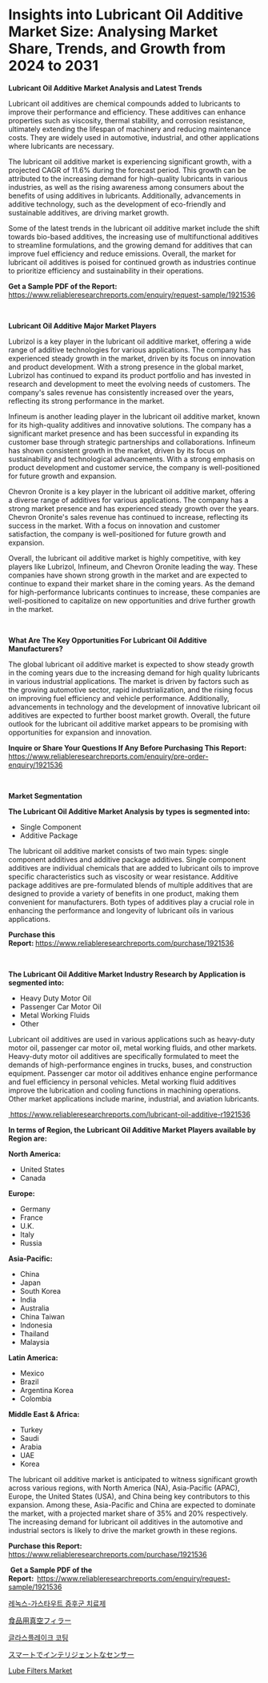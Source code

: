 <p><h1>Insights into Lubricant Oil Additive Market Size: Analysing Market Share, Trends, and Growth from 2024 to 2031</h1></p><p><strong>Lubricant Oil Additive Market Analysis and Latest Trends</strong></p>
<p><p>Lubricant oil additives are chemical compounds added to lubricants to improve their performance and efficiency. These additives can enhance properties such as viscosity, thermal stability, and corrosion resistance, ultimately extending the lifespan of machinery and reducing maintenance costs. They are widely used in automotive, industrial, and other applications where lubricants are necessary.</p><p>The lubricant oil additive market is experiencing significant growth, with a projected CAGR of 11.6% during the forecast period. This growth can be attributed to the increasing demand for high-quality lubricants in various industries, as well as the rising awareness among consumers about the benefits of using additives in lubricants. Additionally, advancements in additive technology, such as the development of eco-friendly and sustainable additives, are driving market growth.</p><p>Some of the latest trends in the lubricant oil additive market include the shift towards bio-based additives, the increasing use of multifunctional additives to streamline formulations, and the growing demand for additives that can improve fuel efficiency and reduce emissions. Overall, the market for lubricant oil additives is poised for continued growth as industries continue to prioritize efficiency and sustainability in their operations.</p></p>
<p><strong>Get a Sample PDF of the Report:&nbsp;</strong> <a href="https://www.reliableresearchreports.com/enquiry/request-sample/1921536">https://www.reliableresearchreports.com/enquiry/request-sample/1921536</a></p>
<p>&nbsp;</p>
<p><strong>Lubricant Oil Additive Major Market Players</strong></p>
<p><p>Lubrizol is a key player in the lubricant oil additive market, offering a wide range of additive technologies for various applications. The company has experienced steady growth in the market, driven by its focus on innovation and product development. With a strong presence in the global market, Lubrizol has continued to expand its product portfolio and has invested in research and development to meet the evolving needs of customers. The company's sales revenue has consistently increased over the years, reflecting its strong performance in the market.</p><p>Infineum is another leading player in the lubricant oil additive market, known for its high-quality additives and innovative solutions. The company has a significant market presence and has been successful in expanding its customer base through strategic partnerships and collaborations. Infineum has shown consistent growth in the market, driven by its focus on sustainability and technological advancements. With a strong emphasis on product development and customer service, the company is well-positioned for future growth and expansion.</p><p>Chevron Oronite is a key player in the lubricant oil additive market, offering a diverse range of additives for various applications. The company has a strong market presence and has experienced steady growth over the years. Chevron Oronite's sales revenue has continued to increase, reflecting its success in the market. With a focus on innovation and customer satisfaction, the company is well-positioned for future growth and expansion.</p><p>Overall, the lubricant oil additive market is highly competitive, with key players like Lubrizol, Infineum, and Chevron Oronite leading the way. These companies have shown strong growth in the market and are expected to continue to expand their market share in the coming years. As the demand for high-performance lubricants continues to increase, these companies are well-positioned to capitalize on new opportunities and drive further growth in the market.</p></p>
<p>&nbsp;</p>
<p><strong>What Are The Key Opportunities For Lubricant Oil Additive Manufacturers?</strong></p>
<p><p>The global lubricant oil additive market is expected to show steady growth in the coming years due to the increasing demand for high quality lubricants in various industrial applications. The market is driven by factors such as the growing automotive sector, rapid industrialization, and the rising focus on improving fuel efficiency and vehicle performance. Additionally, advancements in technology and the development of innovative lubricant oil additives are expected to further boost market growth. Overall, the future outlook for the lubricant oil additive market appears to be promising with opportunities for expansion and innovation.</p></p>
<p><strong>Inquire or Share Your Questions If Any Before Purchasing This Report:</strong> <a href="https://www.reliableresearchreports.com/enquiry/pre-order-enquiry/1921536">https://www.reliableresearchreports.com/enquiry/pre-order-enquiry/1921536</a></p>
<p>&nbsp;</p>
<p><strong>Market Segmentation</strong></p>
<p><strong>The Lubricant Oil Additive Market Analysis by types is segmented into:</strong></p>
<p><ul><li>Single Component</li><li>Additive Package</li></ul></p>
<p><p>The lubricant oil additive market consists of two main types: single component additives and additive package additives. Single component additives are individual chemicals that are added to lubricant oils to improve specific characteristics such as viscosity or wear resistance. Additive package additives are pre-formulated blends of multiple additives that are designed to provide a variety of benefits in one product, making them convenient for manufacturers. Both types of additives play a crucial role in enhancing the performance and longevity of lubricant oils in various applications.</p></p>
<p><strong>Purchase this Report:&nbsp;</strong><a href="https://www.reliableresearchreports.com/purchase/1921536">https://www.reliableresearchreports.com/purchase/1921536</a></p>
<p>&nbsp;</p>
<p><strong>The Lubricant Oil Additive Market Industry Research by Application is segmented into:</strong></p>
<p><ul><li>Heavy Duty Motor Oil</li><li>Passenger Car Motor Oil</li><li>Metal Working Fluids</li><li>Other</li></ul></p>
<p><p>Lubricant oil additives are used in various applications such as heavy-duty motor oil, passenger car motor oil, metal working fluids, and other markets. Heavy-duty motor oil additives are specifically formulated to meet the demands of high-performance engines in trucks, buses, and construction equipment. Passenger car motor oil additives enhance engine performance and fuel efficiency in personal vehicles. Metal working fluid additives improve the lubrication and cooling functions in machining operations. Other market applications include marine, industrial, and aviation lubricants.</p></p>
<p><a href="https://www.reliableresearchreports.com/lubricant-oil-additive-r1921536">&nbsp;https://www.reliableresearchreports.com/lubricant-oil-additive-r1921536</a></p>
<p><strong>In terms of Region, the Lubricant Oil Additive Market Players available by Region are:</strong></p>
<p>
    <p> <strong> North America: </strong>
        <ul>
            <li>United States</li>
            <li>Canada</li>
        </ul>
        </p> 
    <p> <strong> Europe: </strong>
        <ul>
            <li>Germany</li>
            <li>France</li>
            <li>U.K.</li>
            <li>Italy</li>
            <li>Russia</li>
        </ul>
        </p> 
    <p> <strong> Asia-Pacific: </strong>
        <ul>
            <li>China</li>
            <li>Japan</li>
            <li>South Korea</li>
            <li>India</li>
            <li>Australia</li>
            <li>China Taiwan</li>
            <li>Indonesia</li>
            <li>Thailand</li>
            <li>Malaysia</li>
        </ul>
        </p> 
    <p> <strong> Latin America: </strong>
        <ul>
            <li>Mexico</li>
            <li>Brazil</li>
            <li>Argentina Korea</li>
            <li>Colombia</li>
        </ul>
        </p> 
    <p> <strong> Middle East & Africa: </strong>
        <ul>
            <li>Turkey</li>
            <li>Saudi</li>
            <li>Arabia</li>
            <li>UAE</li>
            <li>Korea</li>
        </ul>
    </p>
    </p>
<p><p>The lubricant oil additive market is anticipated to witness significant growth across various regions, with North America (NA), Asia-Pacific (APAC), Europe, the United States (USA), and China being key contributors to this expansion. Among these, Asia-Pacific and China are expected to dominate the market, with a projected market share of 35% and 20% respectively. The increasing demand for lubricant oil additives in the automotive and industrial sectors is likely to drive the market growth in these regions.</p></p>
<p><strong>Purchase this Report: </strong><a href="https://www.reliableresearchreports.com/purchase/1921536">https://www.reliableresearchreports.com/purchase/1921536</a></p>
<p>&nbsp;<strong>Get a Sample PDF of the Report:&nbsp;&nbsp;</strong><a href="https://www.reliableresearchreports.com/enquiry/request-sample/1921536">https://www.reliableresearchreports.com/enquiry/request-sample/1921536</a></p>
<p><strong></strong></p>
<p><p><a href="https://medium.com/@adrainratke34/%EA%B8%80%EB%A1%9C%EB%B2%8C-lennox-gastaut-%EC%A6%9D%ED%9B%84%EA%B5%B0-%EC%B9%98%EB%A3%8C%EC%A0%9C-%EC%8B%9C%EC%9E%A5%EC%9D%80-2024%EB%85%84%EB%B6%80%ED%84%B0-2031%EB%85%84%EA%B9%8C%EC%A7%80-%EC%97%B0%ED%8F%89%EA%B7%A0-%EC%84%B1%EC%9E%A5%EB%A5%A0%EC%9D%B4-%EB%A1%9C-%EC%98%88%EC%B8%A1%EB%90%A9%EB%8B%88%EB%8B%A4-f32aafd7f076">레녹스-가스타우트 증후군 치료제</a></p><p><a href="https://medium.com/@richardstyson251953/%E9%A3%9F%E5%93%81%E7%94%A8%E7%9C%9F%E7%A9%BA%E5%85%85%E5%A1%AB%E6%A9%9F%E3%81%AE%E5%B8%82%E5%A0%B4%E3%82%B7%E3%82%A7%E3%82%A2%E3%81%A8%E7%AB%B6%E4%BA%89%E7%92%B0%E5%A2%83%E3%81%AB%E3%81%A4%E3%81%84%E3%81%A62024%E5%B9%B4%E3%81%8B%E3%82%892031%E5%B9%B4%E3%81%BE%E3%81%A7%E3%81%AE%E6%9C%9F%E9%96%93%E3%81%AB%E9%96%A2%E3%81%99%E3%82%8B%E6%B4%9E%E5%AF%9F-495067b74a2c">食品用真空フィラー</a></p><p><a href="https://github.com/RickyMetzDVM/Market-Research-Report-List-1/blob/main/4387304111575.md">글라스플레이크 코팅</a></p><p><a href="https://github.com/dawson566/Market-Research-Report-List-1/blob/main/7226925115864.md">スマートでインテリジェントなセンサー</a></p><p><a href="https://github.com/msbsaifansami/Market-Research-Report-List-1/blob/main/lube-filters-market.md">Lube Filters Market</a></p></p>